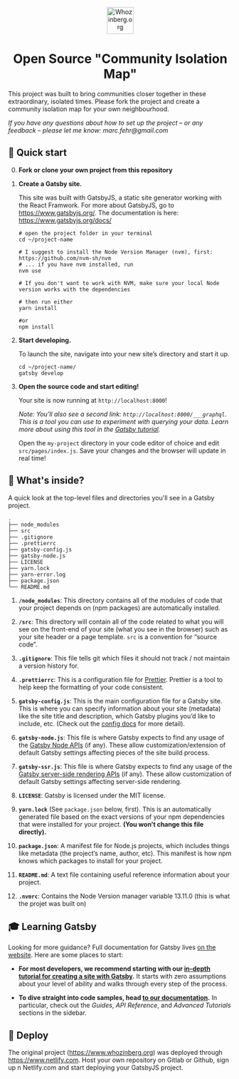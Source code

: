 <p align="center">
  <a href="https://www.whozinberg.org">
    <img alt="Whozinberg.org" src="http://www.whozinberg.org/favicon.png" width="60" />
  </a>
</p>
<h1 align="center">
  Open Source "Community Isolation Map"
</h1>

This project was built to bring communities closer together in these extraordinary, isolated times. Please fork the project and create a community isolation map for your own neighbourhood.

_If you have any questions about how to set up the project – or any feedback – please let me know: marc.fehr@gmail.com_

## 🚀 Quick start

0.  **Fork or clone your own project from this repository**

1.  **Create a Gatsby site.**

    This site was built with GatsbyJS, a static site generator working with the React Framwork. For more about GatsbyJS, go to https://www.gatsbyjs.org/. The documentation is here: https://www.gatsbyjs.org/docs/

    ```shell
    # open the project folder in your terminal
    cd ~/project-name

    # I suggest to install the Node Version Manager (nvm), first: https://github.com/nvm-sh/nvm
    # ... if you have nvm installed, run
    nvm use

    # If you don't want to work with NVM, make sure your local Node version works with the dependencies

    # then run either
    yarn install

    #or
    npm install
    ```

1.  **Start developing.**

    To launch the site, navigate into your new site’s directory and start it up.

    ```shell
    cd ~/project-name/
    gatsby develop
    ```

1.  **Open the source code and start editing!**

    Your site is now running at `http://localhost:8000`!

    _Note: You'll also see a second link: _`http://localhost:8000/___graphql`_. This is a tool you can use to experiment with querying your data. Learn more about using this tool in the [Gatsby tutorial](https://www.gatsbyjs.org/tutorial/part-five/#introducing-graphiql)._

    Open the `my-project` directory in your code editor of choice and edit `src/pages/index.js`. Save your changes and the browser will update in real time!

## 🧐 What's inside?

A quick look at the top-level files and directories you'll see in a Gatsby project.

    .
    ├── node_modules
    ├── src
    ├── .gitignore
    ├── .prettierrc
    ├── gatsby-config.js
    ├── gatsby-node.js
    ├── LICENSE
    ├── yarn.lock
    ├── yarn-error.log
    ├── package.json
    └── README.md

1.  **`/node_modules`**: This directory contains all of the modules of code that your project depends on (npm packages) are automatically installed.

2.  **`/src`**: This directory will contain all of the code related to what you will see on the front-end of your site (what you see in the browser) such as your site header or a page template. `src` is a convention for “source code”.

3.  **`.gitignore`**: This file tells git which files it should not track / not maintain a version history for.

4.  **`.prettierrc`**: This is a configuration file for [Prettier](https://prettier.io/). Prettier is a tool to help keep the formatting of your code consistent.

5.  **`gatsby-config.js`**: This is the main configuration file for a Gatsby site. This is where you can specify information about your site (metadata) like the site title and description, which Gatsby plugins you’d like to include, etc. (Check out the [config docs](https://www.gatsbyjs.org/docs/gatsby-config/) for more detail).

6.  **`gatsby-node.js`**: This file is where Gatsby expects to find any usage of the [Gatsby Node APIs](https://www.gatsbyjs.org/docs/node-apis/) (if any). These allow customization/extension of default Gatsby settings affecting pieces of the site build process.

7.  **`gatsby-ssr.js`**: This file is where Gatsby expects to find any usage of the [Gatsby server-side rendering APIs](https://www.gatsbyjs.org/docs/ssr-apis/) (if any). These allow customization of default Gatsby settings affecting server-side rendering.

8.  **`LICENSE`**: Gatsby is licensed under the MIT license.

9. **`yarn.lock`** (See `package.json` below, first). This is an automatically generated file based on the exact versions of your npm dependencies that were installed for your project. **(You won’t change this file directly).**

10. **`package.json`**: A manifest file for Node.js projects, which includes things like metadata (the project’s name, author, etc). This manifest is how npm knows which packages to install for your project.

11. **`README.md`**: A text file containing useful reference information about your project.

12. **`.nvmrc`**: Contains the Node Version manager variable 13.11.0 (this is what the projet was built on)

## 🎓 Learning Gatsby

Looking for more guidance? Full documentation for Gatsby lives [on the website](https://www.gatsbyjs.org/). Here are some places to start:

- **For most developers, we recommend starting with our [in-depth tutorial for creating a site with Gatsby](https://www.gatsbyjs.org/tutorial/).** It starts with zero assumptions about your level of ability and walks through every step of the process.

- **To dive straight into code samples, head [to our documentation](https://www.gatsbyjs.org/docs/).** In particular, check out the _Guides_, _API Reference_, and _Advanced Tutorials_ sections in the sidebar.

## 💫 Deploy

The original project (https://www.whozinberg.org) was deployed through https://www.netlify.com. Host your own repository on Gitlab or Github, sign up n Netlify.com and start deploying your GatsbyJS project.
